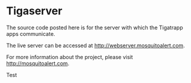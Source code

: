 Tigaserver
=================

The source code posted here is for the server with which the Tigatrapp apps communicate. 

The live server can be accessed at http://webserver.mosquitoalert.com.

For more information about the project, please visit http://mosquitoalert.com.


Test
